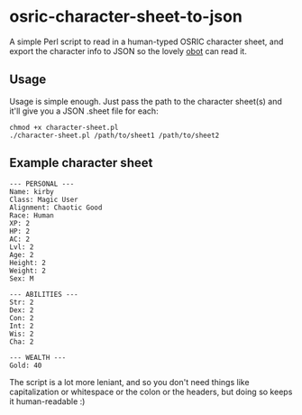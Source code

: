 osric-character-sheet-to-json
=============================

A simple Perl script to read in a human-typed OSRIC character sheet, and export the character info to JSON so the lovely [obot](https://github.com/dami0/obot) can read it.

Usage
-----

Usage is simple enough. Just pass the path to the character sheet(s) and it'll give you a JSON .sheet file for each:

```
chmod +x character-sheet.pl
./character-sheet.pl /path/to/sheet1 /path/to/sheet2
```

Example character sheet
-----------------------

```
--- PERSONAL ---
Name: kirby
Class: Magic User
Alignment: Chaotic Good
Race: Human
XP: 2
HP: 2
AC: 2
Lvl: 2
Age: 2
Height: 2
Weight: 2
Sex: M

--- ABILITIES ---
Str: 2
Dex: 2
Con: 2
Int: 2
Wis: 2
Cha: 2

--- WEALTH ---
Gold: 40
```

The script is a lot more leniant, and so you don't need things like capitalization or whitespace or the colon or the headers, but doing so keeps it human-readable :)
